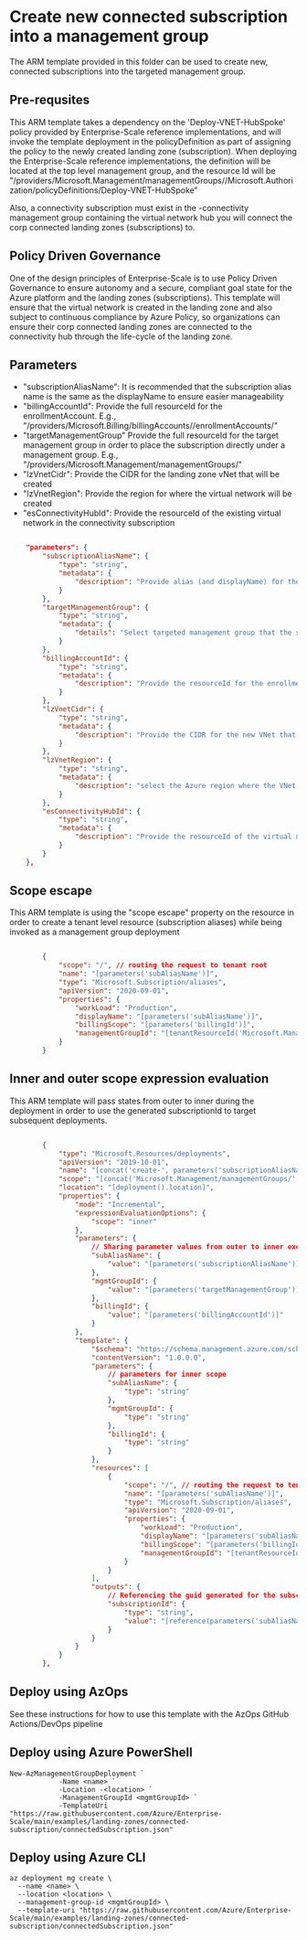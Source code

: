 # Create new connected subscription into a management group

The ARM template provided in this folder can be used to create new, connected subscriptions into the targeted management group.

## Pre-requsites

This ARM template takes a dependency on the 'Deploy-VNET-HubSpoke' policy provided by Enterprise-Scale reference implementations, and will invoke the template deployment in the policyDefinition as part of assigning the policy to the newly created landing zone (subscription).
When deploying the Enterprise-Scale reference implementations, the definition will be located at the top level management group, and the resource Id will be "/providers/Microsoft.Management/managementGroups/<prefixProvidedDuringSetup>/Microsoft.Authorization/policyDefinitions/Deploy-VNET-HubSpoke"

Also, a connectivity subscription must exist in the <prefix>-connectivity management group containing the virtual network hub you will connect the corp connected landing zones (subscriptions) to.

## Policy Driven Governance

One of the design principles of Enterprise-Scale is to use Policy Driven Governance to ensure autonomy and a secure, compliant goal state for the Azure platform and the landing zones (subscriptions). This template will ensure that the virtual network is created in the landing zone and also subject to continuous compliance by Azure Policy, so organizations can ensure their corp connected landing zones are connected to the connectivity hub through the life-cycle of the landing zone.

## Parameters

- "subscriptionAliasName": It is recommended that the subscription alias name is the same as the displayName to ensure easier manageability
- "billingAccountId": Provide the full resourceId for the enrollmentAccount. E.g., "/providers/Microsoft.Billing/billingAccounts/<billingAccountName>/enrollmentAccounts/<enrollmentAccountName>"
- "targetManagementGroup" Provide the full resourceId for the target management group in order to place the subscription directly under a management group. E.g., "/providers/Microsoft.Management/managementGroups/<mgmtGroupId>"
- "lzVnetCidr": Provide the CIDR for the landing zone vNet that will be created
- "lzVnetRegion": Provide the region for where the virtual network will be created
- "esConnectivityHubId": Provide the resourceId of the existing virtual network in the connectivity subscription

````json

    "parameters": {
        "subscriptionAliasName": {
            "type": "string",
            "metadata": {
                "description": "Provide alias (and displayName) for the subscription"
            }
        },
        "targetManagementGroup": {
            "type": "string",
            "metadata": {
                "details": "Select targeted management group that the subscription will land into"
            }
        },
        "billingAccountId": {
            "type": "string",
            "metadata": {
                "description": "Provide the resourceId for the enrollment account or MCA"
            }
        },
        "lzVnetCidr": {
            "type": "string",
            "metadata": {
                "description": "Provide the CIDR for the new VNet that will be created. Ensure this is not overlapping with other vnet in your Azure environment."
            }
        },
        "lzVnetRegion": {
            "type": "string",
            "metadata": {
                "description": "select the Azure region where the VNet will be created."
            }
        },
        "esConnectivityHubId": {
            "type": "string",
            "metadata": {
                "description": "Provide the resourceId of the virtual network in the connectivity hub where you will connect the landing zone VNet to."
            }
        }
    },
````

## Scope escape

This ARM template is using the "scope escape" property on the resource in order to create a tenant level resource (subscription aliases) while being invoked as a management group deployment

````json

        {
            "scope": "/", // routing the request to tenant root
            "name": "[parameters('subAliasName')]",
            "type": "Microsoft.Subscription/aliases",
            "apiVersion": "2020-09-01",
            "properties": {
                "workLoad": "Production",
                "displayName": "[parameters('subAliasName')]",
                "billingScope": "[parameters('billingId')]",
                "managementGroupId": "[tenantResourceId('Microsoft.Management/managementGroups/', parameters('mgmtGroupId'))]"
            }
        }
````
## Inner and outer scope expression evaluation

This ARM template will pass states from outer to inner during the deployment in order to use the generated subscriptionId to target subsequent deployments.

````json

        {
            "type": "Microsoft.Resources/deployments",
            "apiVersion": "2019-10-01",
            "name": "[concat('create-', parameters('subscriptionAliasName'))]",
            "scope": "[concat('Microsoft.Management/managementGroups/', parameters('targetManagementGroup'))]",
            "location": "[deployment().location]",
            "properties": {
                "mode": "Incremental",
                "expressionEvaluationOptions": {
                    "scope": "inner"
                },
                "parameters": {
                    // Sharing parameter values from outer to inner execution scope
                    "subAliasName": {
                        "value": "[parameters('subscriptionAliasName')]"
                    },
                    "mgmtGroupId": {
                        "value": "[parameters('targetManagementGroup')]"
                    },
                    "billingId": {
                        "value": "[parameters('billingAccountId')]"
                    }
                },
                "template": {
                    "$schema": "https://schema.management.azure.com/schemas/2019-08-01/managementGroupDeploymentTemplate.json#",
                    "contentVersion": "1.0.0.0",
                    "parameters": {
                        // parameters for inner scope
                        "subAliasName": {
                            "type": "string"
                        },
                        "mgmtGroupId": {
                            "type": "string"
                        },
                        "billingId": {
                            "type": "string"
                        }
                    },
                    "resources": [
                        {
                            "scope": "/", // routing the request to tenant root
                            "name": "[parameters('subAliasName')]",
                            "type": "Microsoft.Subscription/aliases",
                            "apiVersion": "2020-09-01",
                            "properties": {
                                "workLoad": "Production",
                                "displayName": "[parameters('subAliasName')]",
                                "billingScope": "[parameters('billingId')]",
                                "managementGroupId": "[tenantResourceId('Microsoft.Management/managementGroups/', parameters('mgmtGroupId'))]"
                            }
                        }
                    ],
                    "outputs": {
                        // Referencing the guid generated for the subscription to be used in subsequent (optional) deployments to this subscription
                        "subscriptionId": {
                            "type": "string",
                            "value": "[reference(parameters('subAliasName')).subscriptionId]"
                        }
                    }
                }
            }
        },
````

## Deploy using AzOps

See these instructions for how to use this template with the AzOps GitHub Actions/DevOps pipeline

## Deploy using Azure PowerShell

````pwsh
New-AzManagementGroupDeployment `
            -Name <name> `
            -Location -<location> `
            -ManagementGroupId <mgmtGroupId> `
            -TemplateUri "https://raw.githubusercontent.com/Azure/Enterprise-Scale/main/examples/landing-zones/connected-subscription/connectedSubscription.json"
````

## Deploy using Azure CLI

````cli
az deployment mg create \
  --name <name> \
  --location <location> \
  --management-group-id <mgmtGroupId> \
  --template-uri "https://raw.githubusercontent.com/Azure/Enterprise-Scale/main/examples/landing-zones/connected-subscription/connectedSubscription.json"